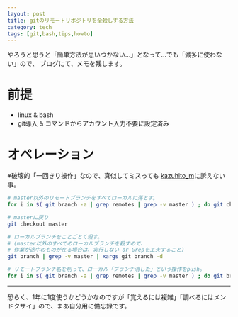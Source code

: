 ```yaml
---
layout: post
title: gitのリモートリポジトリを全殺しする方法
category: tech
tags: [git,bash,tips,howto]
---
```


やろうと思うと「簡単方法が思いつかない…」となって…でも「滅多に使わない」ので、
ブログにて、メモを残します。


# 前提

+ linux & bash
+ git導入 & コマンドからアカウント入力不要に設定済み


# オペレーション

※破壊的「一回きり操作」なので、真似してミスっても [kazuhito_m](https://twitter.com/kazuhito_m)に訴えない事。

```bash
# master以外のリモートブランチをすべてローカルに落とす。
for i in $( git branch -a | grep remotes | grep -v master ) ; do git checkout -b ${i#*origin/} ${i#remotes/} ;done

# masterに戻り
git checkout master

# ローカルブランチをことごとく殺す。
# (master以外のすべてのローカルブランチを殺すので、
# 作業が途中のものが在る場合は、実行しない or Grepを工夫すること)
git branch | grep -v master | xargs git branch -d

# リモートブランチ名を削って、ローカル「ブランチ消した」という操作をpush。
for i in $( git branch -a | grep remotes | grep -v master ) ; do git branch -d :${i#*origin/} ; done
```
---

恐らく、1年に1度使うかどうかなのですが「覚えるには複雑」「調べるにはメンドクサイ」ので、まあ自分用に備忘録です。
